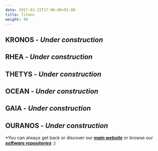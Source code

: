 ```yaml
---
date: 2017-02-22T17:00:00+01:00
title: Titans
weight: 40
---
```


## KRONOS - *Under construction*

## RHEA - *Under construction*

## THETYS - *Under construction*

## OCEAN - *Under construction*

## GAIA - *Under construction*

## OURANOS - *Under construction*

*You can always get back or discover our ***[main website](https://labsim.github.io)*** or browse our ***[software repositories](https://github.com/labsim)*** :)
